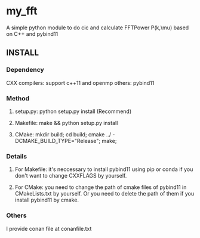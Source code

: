 # my_fft
A simple python module to do cic and calculate FFTPower P(k,\mu) based on C++ and pybind11

## INSTALL 

### Dependency
CXX compilers: support c++11 and openmp 
others: pybind11 

### Method 
1. setup.py: python setup.py install (Recommend)

2. Makefile: make && python setup.py install 

3. CMake: mkdir build; cd build; cmake ../ -DCMAKE_BUILD_TYPE="Release"; make;

### Details 
1. For Makefile: it's neccessary to install pybind11 using pip or conda if you don't want to change CXXFLAGS by yourself.

2. For CMake: you need to change the path of cmake files of pybind11 in CMakeLists.txt by yourself. Or you need to delete the path of them if you install pybind11 by cmake.

### Others 
I provide conan file at conanfile.txt 